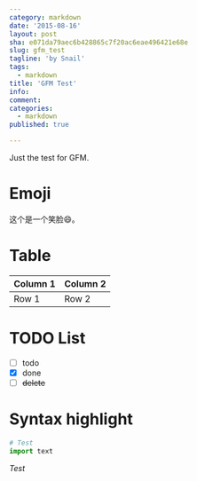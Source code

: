```yaml
---
category: markdown
date: '2015-08-16'
layout: post
sha: e071da79aec6b428865c7f20ac6eae496421e68e
slug: gfm_test
tagline: 'by Snail'
tags:
  - markdown
title: 'GFM Test'
info: 
comment: 
categories:
  - markdown
published: true

---
```



Just the test for GFM.

<!--more-->

# Emoji

这个是一个笑脸:smile:。

# Table

| Column 1 | Column 2 |
| -------- | -------- |
| Row 1    | Row 2    |

# TODO List

 - [ ] todo
 - [x] done
 - [ ] ~~delete~~
 
 # Syntax highlight
 
 ```python
 # Test
 import text
 ```

*Test*
